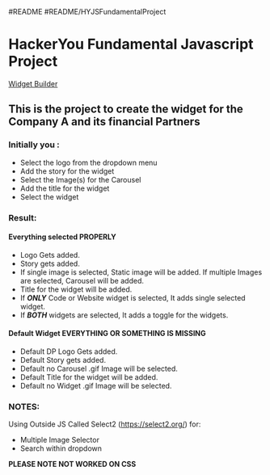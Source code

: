 #README #README/HYJSFundamentalProject

# HackerYou Fundamental Javascript Project

[Widget Builder](https://devpatelwebdeveloper.github.io/HY-Fundamental-JS-Project/)

## This is the project to create the widget for the Company A and its financial Partners

### Initially you :

- Select the logo from the dropdown menu
- Add the story for the widget
- Select the Image(s) for the Carousel
- Add the title for the widget
- Select the widget

### Result:

#### Everything selected PROPERLY

- Logo Gets added.
- Story gets added.
- If single image is selected, Static image will be added. If multiple Images are selected, Carousel will be added.
- Title for the widget will be added.
- If _**ONLY**_ Code or Website widget is selected, It adds single selected widget.
- If _**BOTH**_ widgets are selected, It adds a toggle for the widgets.

#### Default Widget EVERYTHING OR SOMETHING IS MISSING

- Default DP Logo Gets added.
- Default Story gets added.
- Default no Carousel .gif Image will be selected.
- Default Title for the widget will be added.
- Default no Widget .gif Image will be selected.

### NOTES:

Using Outside JS Called Select2 (https://select2.org/) for:

- Multiple Image Selector
- Search within dropdown

**PLEASE NOTE NOT WORKED ON CSS**
